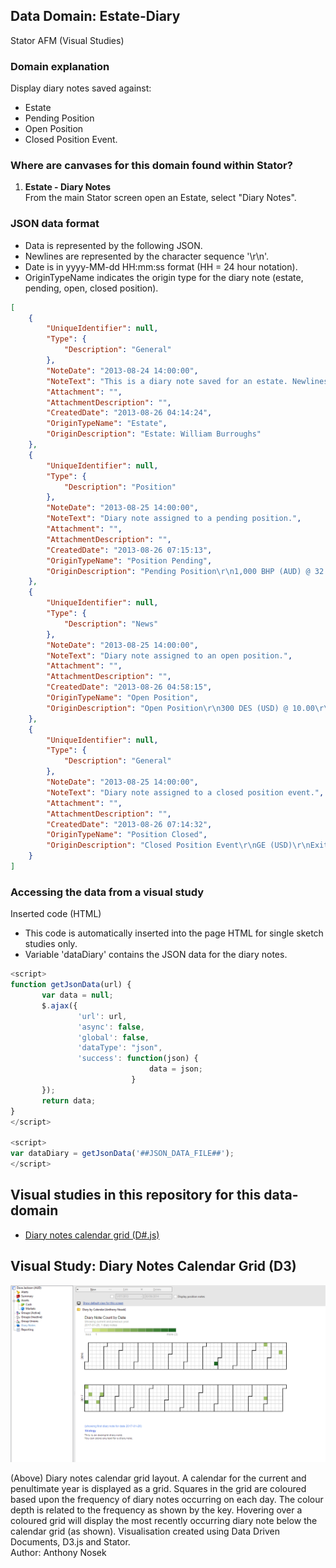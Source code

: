 ## Data Domain: Estate-Diary
Stator AFM (Visual Studies)

### Domain explanation
Display diary notes saved against:
- Estate
- Pending Position
- Open Position
- Closed Position Event.

### Where are canvases for this domain found within Stator?
1. **Estate - Diary Notes**  
   From the main Stator screen open an Estate, select "Diary Notes".

### JSON data format
- Data is represented by the following JSON.
- Newlines are represented by the character sequence '\r\n'.
- Date is in yyyy-MM-dd HH:mm:ss format (HH = 24 hour notation).
- OriginTypeName indicates the origin type for the diary note (estate, pending, open, closed position).

```json
[
    {
        "UniqueIdentifier": null,
        "Type": {
            "Description": "General"
        },
        "NoteDate": "2013-08-24 14:00:00",
        "NoteText": "This is a diary note saved for an estate. Newlines are indicated by the character sequence \r\n.",
        "Attachment": "",
        "AttachmentDescription": "",
        "CreatedDate": "2013-08-26 04:14:24",
        "OriginTypeName": "Estate",
        "OriginDescription": "Estate: William Burroughs"
    },
    {
        "UniqueIdentifier": null,
        "Type": {
            "Description": "Position"
        },
        "NoteDate": "2013-08-25 14:00:00",
        "NoteText": "Diary note assigned to a pending position.",
        "Attachment": "",
        "AttachmentDescription": "",
        "CreatedDate": "2013-08-26 07:15:13",
        "OriginTypeName": "Position Pending",
        "OriginDescription": "Pending Position\r\n1,000 BHP (AUD) @ 32.30\r\nEntry Date: 22/08/2013"
    },
    {
        "UniqueIdentifier": null,
        "Type": {
            "Description": "News"
        },
        "NoteDate": "2013-08-25 14:00:00",
        "NoteText": "Diary note assigned to an open position.",
        "Attachment": "",
        "AttachmentDescription": "",
        "CreatedDate": "2013-08-26 04:58:15",
        "OriginTypeName": "Open Position",
        "OriginDescription": "Open Position\r\n300 DES (USD) @ 10.00\r\nEntry Date: 25/08/2013"
    },
    {
        "UniqueIdentifier": null,
        "Type": {
            "Description": "General"
        },
        "NoteDate": "2013-08-25 14:00:00",
        "NoteText": "Diary note assigned to a closed position event.",
        "Attachment": "",
        "AttachmentDescription": "",
        "CreatedDate": "2013-08-26 07:14:32",
        "OriginTypeName": "Position Closed",
        "OriginDescription": "Closed Position Event\r\nGE (USD)\r\nExit Price: 23.40\r\nExit Date: 26/08/2013\r\n"
    }
]
```

### Accessing the data from a visual study
Inserted code (HTML)
- This code is automatically inserted into the page HTML for single sketch studies only.
- Variable 'dataDiary' contains the JSON data for the diary notes.

```javascript
<script>
function getJsonData(url) {
       var data = null;
       $.ajax({
               'url': url,
               'async': false,
               'global': false,
               'dataType': "json",
               'success': function(json) {
                               data = json;
                           }
       });
       return data;
}
</script>

<script>
var dataDiary = getJsonData('##JSON_DATA_FILE##');
</script>
```

## Visual studies in this repository for this data-domain

* [Diary notes calendar grid (D#.js)](#d3-grid)

## <a name="d3-grid"></a>Visual Study: Diary Notes Calendar Grid (D3)

![stator_d3grid](https://raw.githubusercontent.com/anthonynosek/stator-visual-studies/master/_misc/graphics/screen_estate-diary-by-calendar-d3.png?raw=true)

(Above) Diary notes calendar grid layout. A calendar for the current and penultimate year is displayed as a grid. Squares in the grid are coloured based upon the frequency of diary notes occurring on each day. The colour depth is related to the frequency as shown by the key. Hovering over a coloured grid will display the most recently occurring diary note below the calendar grid (as shown). Visualisation created using Data Driven Documents, D3.js and Stator.  
Author: Anthony Nosek
